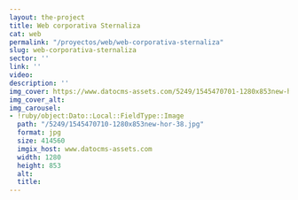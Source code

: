 ```yaml
---
layout: the-project
title: Web corporativa Sternaliza
cat: web
permalink: "/proyectos/web/web-corporativa-sternaliza"
slug: web-corporativa-sternaliza
sector: ''
link: ''
video: 
description: ''
img_cover: https://www.datocms-assets.com/5249/1545470701-1280x853new-hor-38.jpg
img_cover_alt: 
img_carousel:
- !ruby/object:Dato::Local::FieldType::Image
  path: "/5249/1545470710-1280x853new-hor-38.jpg"
  format: jpg
  size: 414560
  imgix_host: www.datocms-assets.com
  width: 1280
  height: 853
  alt: 
  title: 
---
```



